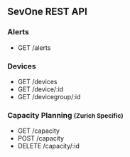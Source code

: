 ## SevOne REST API

### Alerts

*   GET /alerts

### Devices

*   GET /devices
*   GET /device/:id
*   GET /devicegroup/:id

### Capacity Planning <small>(Zurich Specific)</small>

*   GET /capacity
*   POST /capacity
*   DELETE /capacity/:id
